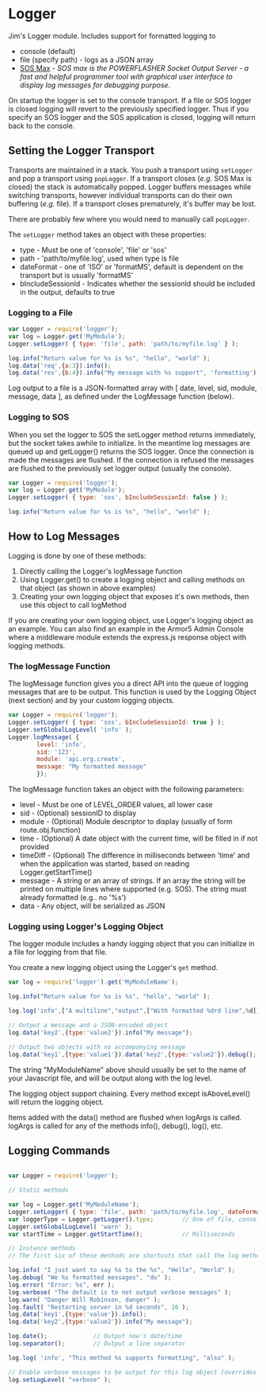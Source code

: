 # Logger #

Jim's Logger module. Includes support for formatted logging to

* console (default)
* file (specify path) - logs as a JSON array
* [SOS Max](http://www.sos.powerflasher.com/developer-tools/sosmax/home/) - _SOS max is the POWERFLASHER Socket Output Server - a fast and helpful programmer tool with graphical
user interface to display log messages for debugging purpose._

On startup the logger is set to the console transport.
If a file or SOS logger is closed logging will revert to the previously specified logger.
Thus if you specify an SOS logger and the SOS application is closed, logging will return back to the console.

## Setting the Logger Transport ##

Transports are maintained in a stack. You push a transport using ```setLogger``` and pop a transport
using ```popLogger```. If a transport closes (_e.g._ SOS Max is closed) the stack is
automatically popped. Logger buffers messages while switching transports, however individual
transports can do their own buffering (_e.g._ file). If a transport closes prematurely, it's buffer
may be lost.

There are probably few where you would need to manually call ```popLogger```.

The ```setLogger``` method takes an object with these properties:

 * type - Must be one of 'console', 'file' or 'sos'
 * path - 'path/to/myfile.log', used when type is file
 * dateFormat - one of 'ISO' or 'formatMS', default is dependent on the transport but is usually 'formatMS'
 * bIncludeSessionId - Indicates whether the sessionId should be included in the output, defaults to true

### Logging to a File ###

```javascript
var Logger = require('logger');
var log = Logger.get('MyModule');
Logger.setLogger( { type: 'file', path: 'path/to/myfile.log' } );

log.info("Return value for %s is %s", "hello", "world" );
log.data('req',{a:3}).info();
log.data('res',{b:4}).info("My message with %s support", 'formatting');
```

Log output to a file is a JSON-formatted array with [ date, level, sid, module, message, data ], as defined
under the LogMessage function (below).

### Logging to SOS ###

When you set the logger to SOS the setLogger method returns immediately, but the socket takes awhile to
initialize. In the meantime log messages are queued up and getLogger() returns the SOS logger. Once the
connection is made the messages are flushed. If the connection is refused the messages are flushed to the
previously set logger output (usually the console).

```javascript
var Logger = require('logger');
var log = Logger.get('MyModule');
Logger.setLogger( { type: 'sos', bIncludeSessionId: false } );

log.info("Return value for %s is %s", "hello", "world" );
```

## How to Log Messages ##

Logging is done by one of these methods:

1. Directly calling the Logger's logMessage function
2. Using Logger.get() to create a logging object and calling methods on that object (as shown in above examples)
3. Creating your own logging object that exposes it's own methods, then use this object to call logMethod

If you are creating your own logging object, use Logger's logging object as an example. You can also find
an example in the Armor5 Admin Console where a middleware module extends the express.js response object
with logging methods.

### The logMessage Function ##

The logMessage function gives you a direct API into the queue of logging messages that are to be output.
This function is used by the Logging Object (next section) and by your custom logging objects.

```javascript
var Logger = require('logger');
Logger.setLogger( { type: 'sos', bIncludeSessionId: true } );
Logger.setGlobalLogLevel( 'info' );
Logger.logMessage( {
        level: 'info',
        sid: '123',
        module: 'api.org.create',
        message: "My formatted message"
        });
```

The logMessage function takes an object with the following parameters:

 * level - Must be one of LEVEL_ORDER values, all lower case
 * sid - (Optional) sessionID to display
 * module - (Optional) Module descriptor to display (usually of form route.obj.function)
 * time - (Optional) A date object with the current time, will be filled in if not provided
 * timeDiff - (Optional) The difference in milliseconds between 'time' and when the application was
started, based on reading Logger.getStartTime()
 * message - A string or an array of strings. If an array the string will be printed on multiple lines
where supported (e.g. SOS). The string must already formatted (e.g.. no '%s')
* data - Any object, will be serialized as JSON


### Logging using Logger's Logging Object ###

The logger module includes a handy logging object that you can initialize in a file for logging from that file.

You create a new logging object using the Logger's ```get``` method.

```javascript
var log = require('logger').get('MyModuleName');

log.info("Return value for %s is %s", "hello", "world" );

log.log('info',["A multiline","output",["With formatted %drd line",%d]]);

// Output a message and a JSON-encoded object
log.data('key2',{type:'value2'}).info("My message");

// Output two objects with no accompanying message
log.data('key1',{type:'value1'}).data('key2',{type:'value2'}).debug();

```

The string "MyModuleName" above should usually be set to the name of your Javascript file, and will be output
along with the log level.

The logging object support chaining. Every method except isAboveLevel() will return the logging object.

Items added with the data() method are flushed when logArgs is called.
logArgs is called for any of the methods info(), debug(), log(), etc.

## Logging Commands ##

```javascript

var Logger = require('logger');

// Static methods

var log = Logger.get('MyModuleName');
Logger.setLogger( { type: 'file', path: 'path/to/myfile.log', dateFormat: 'ISO', bIncludeSid: false } );
var loggerType = Logger.getLogger().type;        // One of file, console or sos
Logger.setGlobalLogLevel( 'warn' );
var startTime = Logger.getStartTime();           // Milliseconds

// Instance methods
// The first six of these methods are shortcuts that call the log method

log.info( "I just want to say %s to the %s", "Hello", "World" );
log.debug( "We %s formatted messages", "do" );
log.error( "Error: %s", err );
log.verbose( "The default is to not output verbose messages" );
log.warn( "Danger Will Robinson, danger" );
log.fault( "Restarting server in %d seconds", 10 );
log.data('key1',{type:'value'}).info();
log.data('key2',{type:'value2'}).info("My message");

log.date();             // Output now's date/time
log.separator();        // Output a line separator

log.log( 'info', "This method %s supports formatting", "also" );

// Enable verbose messages to be output for this log object (overrides global setting)
log.setLogLevel( "verbose" );
```
